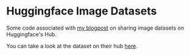 # Huggingface Image Datasets

Some code associated with [my blogpost](https://nateraw.com/2021/06/huggingface-image-datasets/) on sharing image datasets on Huggingface's Hub.

You can take a look at the dataset on their hub [here](https://huggingface.co/datasets/nateraw/cats-and-dogs).
